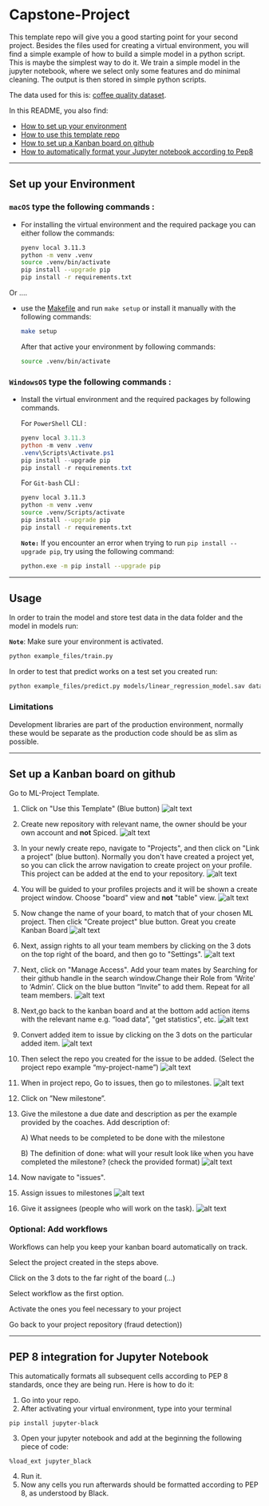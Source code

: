 # Capstone-Project

This template repo will give you a good starting point for your second project. Besides the files used for creating a virtual environment, you will find a simple example of how to build a simple model in a python script. This is maybe the simplest way to do it. We train a simple model in the jupyter notebook, where we select only some features and do minimal cleaning. The output is then stored in simple python scripts.

The data used for this is: [coffee quality dataset](https://github.com/jldbc/coffee-quality-database).

In this README, you also find: 
* [How to set up your environment](#set-up-your-environment)
* [How to use this template repo](#usage)
* [How to set up a Kanban board on github](#set-up-a-kanban-board-on-github)
* [How to automatically format your Jupyter notebook according to Pep8](#pep-8-integration-for-jupyter-notebook)


---
## Set up your Environment



### **`macOS`** type the following commands : 



- For installing the virtual environment and the required package you can either follow the commands:

    ```BASH
    pyenv local 3.11.3
    python -m venv .venv
    source .venv/bin/activate
    pip install --upgrade pip
    pip install -r requirements.txt
    ```
Or ....
-  use the [Makefile](Makefile) and run `make setup` or install it manually with the following commands:

     ```BASH
    make setup
    ```
    After that active your environment by following commands:
    ```BASH
    source .venv/bin/activate
    ```

### **`WindowsOS`** type the following commands :

- Install the virtual environment and the required packages by following commands.

   For `PowerShell` CLI :

    ```PowerShell
    pyenv local 3.11.3
    python -m venv .venv
    .venv\Scripts\Activate.ps1
    pip install --upgrade pip
    pip install -r requirements.txt
    ```

    For `Git-bash` CLI :
  
    ```BASH
    pyenv local 3.11.3
    python -m venv .venv
    source .venv/Scripts/activate
    pip install --upgrade pip
    pip install -r requirements.txt
    ```

    **`Note:`**
    If you encounter an error when trying to run `pip install --upgrade pip`, try using the following command:
    ```Bash
    python.exe -m pip install --upgrade pip
    ```


---
## Usage

In order to train the model and store test data in the data folder and the model in models run:

**`Note`**: Make sure your environment is activated.

```bash
python example_files/train.py  
```

In order to test that predict works on a test set you created run:

```bash
python example_files/predict.py models/linear_regression_model.sav data/X_test.csv data/y_test.csv
```

### Limitations

Development libraries are part of the production environment, normally these would be separate as the production code should be as slim as possible.

---

## Set up a Kanban board on github

Go to ML-Project Template.

1. Click on "Use this Template" (Blue button)
![alt text](./images/step_1a_new.png)

2. Create new repository with relevant name, the owner should be your own account and **not** Spiced. 
![alt text](./images/step_2_new.png)

3. In your newly create repo, navigate to "Projects", and then click on "Link a project" (blue button). Normally you don't have created a project yet, so you can click the arrow navigation to create project on your profile. This project can be added at the end to your repository.
![alt text](./images/add_project_new.png)


4.  You will be guided to your profiles projects and it will be shown a create project window. Choose "board" view and **not** "table" view.
 ![alt text](./images/choose_board.png)
5. Now change the name of your board, to match that of your chosen ML project. Then click "Create project" blue button. Great you create Kanban Board
![alt text](./images/create_project_new.png)

6. Next, assign rights to all your team members by clicking on the 3 dots on the top right of the board, and then go to "Settings".
![alt text](./images/kanban_settings.png)


7. Next, click on "Manage Access". Add your team mates by Searching for their github handle in the search window.Change their Role from ‘Write’ to ‘Admin’. Click on the blue button “Invite” to add them. Repeat for all team members.
![alt text](./images/team_access_new.png
)

8. Next,go back to the kanban board and at the bottom  add action items with the relevant name e.g. “load data”, "get statistics", etc.
![alt text](./images/load_data_item.png
)


9. Convert added item to issue by clicking on the 3 dots on the particular added item.
![alt text](./images/convert_to_issue.png
)

10. Then select the repo you created  for the issue to be added. (Select the project repo example “my-project-name”)
![alt text](./images/select_repo.png
)

11. When in project repo, Go to issues, then go to milestones. 
![alt text](./images/to_milestones.png
)

12. Click on ”New milestone”.

13. Give the milestone a due date and description as per the example provided by the coaches. Add description of: 

    A) What needs to be completed to be done with the milestone

    B) The definition of done: what will your result look like when you have completed the milestone? (check the provided format)
![alt text](./images/new_milestone.png)

14. Now navigate to "issues".

15. Assign issues to milestones 
![alt text](./images/milestone_to_issue_new.png)

16. Give it assignees (people who will work on the task). 
![alt text](./images/milestone_to_someone.png)

### Optional: Add workflows

Workflows can help you keep your kanban board automatically on track. 

Select the project created in the steps above.  

Click on the 3 dots to the far right of the board (...)

Select workflow as the first option. 

Activate the ones you feel necessary to your project

Go back to your project repository (fraud detection))


---

## PEP 8 integration for Jupyter Notebook

This automatically formats all subsequent cells according to PEP 8 standards, once they are being run. Here is how to do it:

1. Go into your repo.
2. After activating your virtual environment, type into your terminal
```
pip install jupyter-black
```
3. Open your jupyter notebook and add at the beginning the following piece of code:
```
%load_ext jupyter_black
```
4. Run it.
5. Now any cells you run afterwards should be formatted according to PEP 8, as understood by Black.


